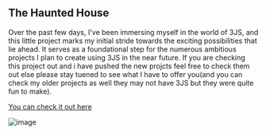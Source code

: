 ## The Haunted House

Over the past few days, I've been immersing myself in the world of 3JS, and this little project marks my initial stride towards the exciting possibilities that lie ahead. It serves as a foundational step for the numerous ambitious projects I plan to create using 3JS in the near future. If you are checking this project out and i have pushed the new projcts feel free to check them out else please stay tuened to see what I have to offer you(and you can check my older projects as well they may not have 3JS but they were quite fun to make).



 [You can check it out here ](https://the-haunted-house-git-main-priyanshusharmaaug03.vercel.app/)


![image](https://github.com/priyanshushh/the-haunted-house/assets/71705875/b54c1408-da9b-4f3f-a824-bd60ba7ee391)
